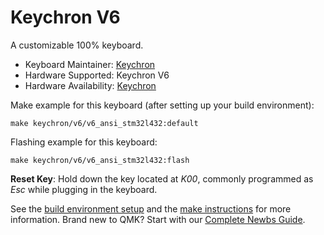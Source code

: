 # Keychron V6

A customizable 100% keyboard.

* Keyboard Maintainer: [Keychron](https://github.com/keychron)
* Hardware Supported: Keychron V6
* Hardware Availability: [Keychron](https://www.keychron.com)

Make example for this keyboard (after setting up your build environment):

    make keychron/v6/v6_ansi_stm32l432:default

Flashing example for this keyboard:

    make keychron/v6/v6_ansi_stm32l432:flash

**Reset Key**: Hold down the key located at *K00*, commonly programmed as *Esc* while plugging in the keyboard.

See the [build environment setup](https://docs.qmk.fm/#/getting_started_build_tools) and the [make instructions](https://docs.qmk.fm/#/getting_started_make_guide) for more information. Brand new to QMK? Start with our [Complete Newbs Guide](https://docs.qmk.fm/#/newbs).

